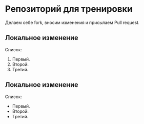 # Репозиторий для тренировки

Делаем себе fork, вносим изменения и присылаем Pull request.

## Локальное изменение 

Список:

1. Первый.
2. Второй. 
3. Третий.
## Локальное изменение

Список:

* Первый.
* Второй. 
* Третий. 
